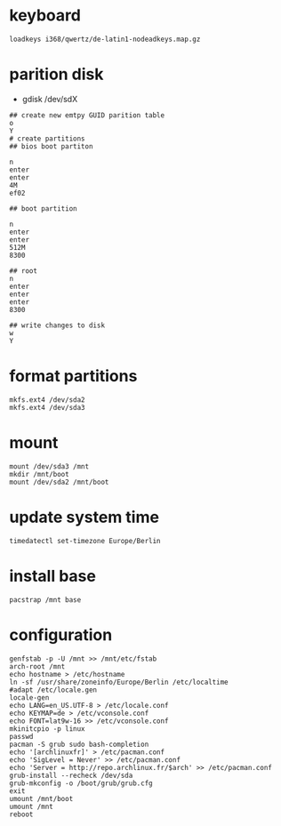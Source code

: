 # keyboard

```
loadkeys i368/qwertz/de-latin1-nodeadkeys.map.gz
```

# parition disk

* gdisk /dev/sdX
```
## create new emtpy GUID parition table
o
Y
# create partitions
## bios boot partiton

n
enter
enter
4M
ef02

## boot partition

n
enter
enter
512M
8300

## root
n
enter
enter
enter
8300

## write changes to disk
w
Y
```

# format partitions

```
mkfs.ext4 /dev/sda2
mkfs.ext4 /dev/sda3
```

# mount

```
mount /dev/sda3 /mnt
mkdir /mnt/boot
mount /dev/sda2 /mnt/boot
```

# update system time

```
timedatectl set-timezone Europe/Berlin
```

# install base

```
pacstrap /mnt base
```

# configuration

```
genfstab -p -U /mnt >> /mnt/etc/fstab
arch-root /mnt
echo hostname > /etc/hostname
ln -sf /usr/share/zoneinfo/Europe/Berlin /etc/localtime
#adapt /etc/locale.gen
locale-gen
echo LANG=en_US.UTF-8 > /etc/locale.conf
echo KEYMAP=de > /etc/vconsole.conf
echo FONT=lat9w-16 >> /etc/vconsole.conf
mkinitcpio -p linux
passwd
pacman -S grub sudo bash-completion
echo '[archlinuxfr]' > /etc/pacman.conf
echo 'SigLevel = Never' >> /etc/pacman.conf
echo 'Server = http://repo.archlinux.fr/$arch' >> /etc/pacman.conf
grub-install --recheck /dev/sda
grub-mkconfig -o /boot/grub/grub.cfg
exit
umount /mnt/boot
umount /mnt
reboot
```

